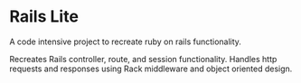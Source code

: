 # Rails Lite
A code intensive project to recreate ruby on rails functionality.

Recreates Rails controller, route, and session functionality.
Handles http requests and responses using Rack middleware and object oriented design.


